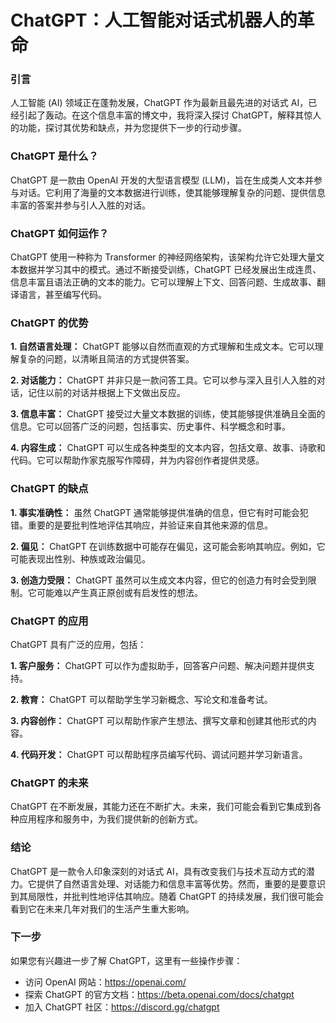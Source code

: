 # ChatGPT：人工智能对话式机器人的革命

### 引言

人工智能 (AI) 领域正在蓬勃发展，ChatGPT 作为最新且最先进的对话式 AI，已经引起了轰动。在这个信息丰富的博文中，我将深入探讨 ChatGPT，解释其惊人的功能，探讨其优势和缺点，并为您提供下一步的行动步骤。

### ChatGPT 是什么？

ChatGPT 是一款由 OpenAI 开发的大型语言模型 (LLM)，旨在生成类人文本并参与对话。它利用了海量的文本数据进行训练，使其能够理解复杂的问题、提供信息丰富的答案并参与引人入胜的对话。

### ChatGPT 如何运作？

ChatGPT 使用一种称为 Transformer 的神经网络架构，该架构允许它处理大量文本数据并学习其中的模式。通过不断接受训练，ChatGPT 已经发展出生成连贯、信息丰富且语法正确的文本的能力。它可以理解上下文、回答问题、生成故事、翻译语言，甚至编写代码。

### ChatGPT 的优势

**1. 自然语言处理：** ChatGPT 能够以自然而直观的方式理解和生成文本。它可以理解复杂的问题，以清晰且简洁的方式提供答案。

**2. 对话能力：** ChatGPT 并非只是一款问答工具。它可以参与深入且引人入胜的对话，记住以前的对话并根据上下文做出反应。

**3. 信息丰富：** ChatGPT 接受过大量文本数据的训练，使其能够提供准确且全面的信息。它可以回答广泛的问题，包括事实、历史事件、科学概念和时事。

**4. 内容生成：** ChatGPT 可以生成各种类型的文本内容，包括文章、故事、诗歌和代码。它可以帮助作家克服写作障碍，并为内容创作者提供灵感。

### ChatGPT 的缺点

**1. 事实准确性：** 虽然 ChatGPT 通常能够提供准确的信息，但它有时可能会犯错。重要的是要批判性地评估其响应，并验证来自其他来源的信息。

**2. 偏见：** ChatGPT 在训练数据中可能存在偏见，这可能会影响其响应。例如，它可能表现出性别、种族或政治偏见。

**3. 创造力受限：** ChatGPT 虽然可以生成文本内容，但它的创造力有时会受到限制。它可能难以产生真正原创或有启发性的想法。

### ChatGPT 的应用

ChatGPT 具有广泛的应用，包括：

**1. 客户服务：** ChatGPT 可以作为虚拟助手，回答客户问题、解决问题并提供支持。

**2. 教育：** ChatGPT 可以帮助学生学习新概念、写论文和准备考试。

**3. 内容创作：** ChatGPT 可以帮助作家产生想法、撰写文章和创建其他形式的内容。

**4. 代码开发：** ChatGPT 可以帮助程序员编写代码、调试问题并学习新语言。

### ChatGPT 的未来

ChatGPT 在不断发展，其能力还在不断扩大。未来，我们可能会看到它集成到各种应用程序和服务中，为我们提供新的创新方式。

### 结论

ChatGPT 是一款令人印象深刻的对话式 AI，具有改变我们与技术互动方式的潜力。它提供了自然语言处理、对话能力和信息丰富等优势。然而，重要的是要意识到其局限性，并批判性地评估其响应。随着 ChatGPT 的持续发展，我们很可能会看到它在未来几年对我们的生活产生重大影响。

### 下一步

如果您有兴趣进一步了解 ChatGPT，这里有一些操作步骤：

* 访问 OpenAI 网站：https://openai.com/
* 探索 ChatGPT 的官方文档：https://beta.openai.com/docs/chatgpt
* 加入 ChatGPT 社区：https://discord.gg/chatgpt
